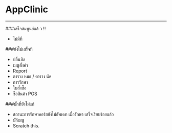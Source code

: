 # AppClinic
----------------------
###เสร็จสมบูนย์แล้ ว !!
 - ไม่มีที

###ยังไม่เสร็จที

- ปลิ้นบิล
- เมนูตั้งค่า
- Report
- ตาราง หมอ / ตาราง นัด
- การรักษา
- ใบสั่งซื้อ
- ซือสินค้า POS

###บั้กที่ยังไม่แก้
+ สถานะการรักษาคอร์สยังไม่อัพเดท เมื่อรักษา เสร็จเรียบร้อยแล้ว
+ บัก้เมนู 
+ ~~Scratch this.~~
